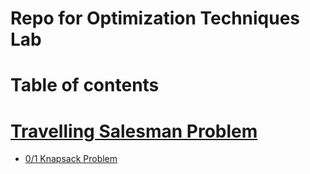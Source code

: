 # Repo for Optimization Techniques Lab

Table of contents
==============
# [Travelling Salesman Problem](/TravellingSalesman/)
* [0/1 Knapsack Problem](/0-1Knapsack/)
